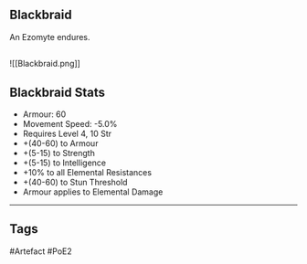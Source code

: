 ## Blackbraid
An Ezomyte endures.
##
![[Blackbraid.png]]
## Blackbraid Stats
- Armour: 60
- Movement Speed: -5.0%
- Requires Level 4, 10 Str
- +(40-60) to Armour
- +(5-15) to Strength
- +(5-15) to Intelligence
- +10% to all Elemental Resistances
- +(40-60) to Stun Threshold
- Armour applies to Elemental Damage


---
## Tags
#Artefact
#PoE2